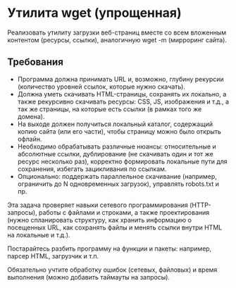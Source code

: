 # Утилита wget (упрощенная)
Реализовать утилиту загрузки веб-страниц вместе со всем вложенным контентом (ресурсы, ссылки), аналогичную wget -m (мирроринг сайта).

## Требования
- Программа должна принимать URL и, возможно, глубину рекурсии (количество уровней ссылок, которые нужно скачать).
- Должна уметь скачивать HTML-страницы, сохранять их локально, а также рекурсивно скачивать ресурсы: CSS, JS, изображения и т.д., а так же страницы, на которые есть ссылки (в рамках того же домена).
- На выходе должен получиться локальный каталог, содержащий копию сайта (или его части), чтобы страницу можно было открыть офлайн.
- Необходимо обрабатывать различные нюансы: относительные и абсолютные ссылки, дублирование (не скачивать один и тот же ресурс несколько раз), корректно формировать локальные пути для сохранения, избегать зацикливания по ссылкам.
- Опционально: поддержать параллельное скачивание (например, ограничить до N одновременных загрузок), управлять robots.txt и пр.

Эта задача проверяет навыки сетевого программирования (HTTP-запросы), работы с файлами и строками, а также проектирования (нужно спланировать структуру, как хранить информацию о посещенных URL, как сохранять файлы и менять ссылки внутри HTML на локальные и т.д.).

Постарайтесь разбить программу на функции и пакеты: например, парсер HTML, загрузчик и т.п.

Обязательно учтите обработку ошибок (сетевых, файловых) и время выполнения (можно добавить таймауты на запросы).